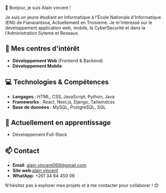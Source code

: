 👋 Bonjour, je suis Alain vincent !

Je suis un jeune étudiant en Informatique à l'École Nationale d'Informatique (ENI) de Fianarantsoa, Actuellement en Troisieme. Je m'interesse sur le developpement application web, mobile, la CyberSecurité et dans la l'Administration Syteme et Reseaux. 

## 🚀 Mes centres d'intérêt
- **Développement Web** (Frontend & Backend)
- **Développement Mobile**

## 💻 Technologies & Compétences
- **Langages** : HTML, CSS, JavaScript, Python, Java
- **Frameworks** : React, Next.js, Django, Tailwindcss
- **Base de données** : MySQL, PostgreSQL, SQL

## 🌱 Actuellement en apprentissage
- Développement Full-Stack

## 📫 Contact
- **Email**: alain.vincent069@gmail.com
- **Site web**:[alain vincent](https://alain-vincent.netlify.app/)
- **WhatApp**: +261 34 64 450 06

N'hésitez pas à explorer mes projets et à me contacter pour collaborer ! 😊
